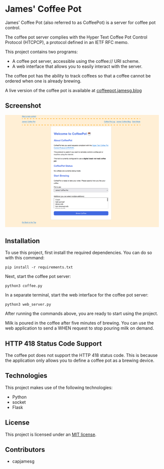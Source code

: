 # James' Coffee Pot

James' Coffee Pot (also referred to as CoffeePot) is a server for coffee pot control.

The coffee pot server complies with the Hyper Text Coffee Pot Control Protocol (HTCPCP), a protocol defined in an IETF RFC memo.

This project contains two programs:

- A coffee pot server, accessible using the coffee:// URI scheme.
- A web interface that allows you to easily interact with the server.

The coffee pot has the ability to track coffees so that a coffee cannot be ordered when one is already brewing.

A live version of the coffee pot is available at [coffeepot.jamesg.blog](https://coffeepot.jamesg.blog)

## Screenshot

![The coffee pot web dashboard](screenshot.png)

## Installation

To use this project, first install the required dependencies. You can do so with this command:

    pip install -r requirements.txt

Next, start the coffee pot server:

    python3 coffee.py

In a separate terminal, start the web interface for the coffee pot server:

    python3 web_server.py

After running the commands above, you are ready to start using the project.

Milk is poured in the coffee after five minutes of brewing. You can use the web application to send a WHEN request to stop pouring milk on demand.

## HTTP 418 Status Code Support

The coffee pot does not support the HTTP 418 status code. This is because the application only allows you to define a coffee pot as a brewing device.

## Technologies

This project makes use of the following technologies:

- Python
- socket
- Flask

## License

This project is licensed under an [MIT license](LICENSE).

## Contributors

- capjamesg